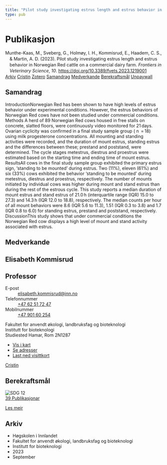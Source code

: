 ```yaml
---
title: "Pilot study investigating estrus length and estrus behavior in Norwegian Red cattle on a commercial dairy farm"
type: pub
---
```

<h1>Publikasjon</h1>
<article id="csl-bib-container-T3K2W7CF" class="csl-bib-container">
  <div class="csl-bib-body" style="line-height: 1.35; padding-left: 1em; text-indent:-1em;">
  <div class="csl-entry">Munthe-Kaas, M., Sveberg, G., Holm&#xF8;y, I. H., Kommisrud, E., Haadem, C. S., &amp; Martin, A. D. (2023). Pilot study investigating estrus length and estrus behavior in Norwegian Red cattle on a commercial dairy farm. <i>Frontiers in Veterinary Science</i>, <i>10</i>. <a href="https://doi.org/10.3389/fvets.2023.1219001">https://doi.org/10.3389/fvets.2023.1219001</a></div>
</div>
  <div class="csl-bib-buttons">
    <a href="#taxonomy-article-T3K2W7CF" class="csl-bib-button">Arkiv</a>
    <a href="https://app.cristin.no/results/show.jsf?id=2174460" alt="Cristin URL" class="csl-bib-button">Cristin</a>
    <a href="http://zotero.org/groups/5022929/items/T3K2W7CF" alt="Zotero URL" class="csl-bib-button">Zotero</a>
    <a href="#abstract-article-T3K2W7CF" class="csl-bib-button">Samandrag</a>
    <a href="#contributors-article-T3K2W7CF" class="csl-bib-button">Medverkande</a>
    <a href="#sdg-article-T3K2W7CF" class="csl-bib-button">Berekraftsmål</a>
    <a href="https://doi.org/10.3389/fvets.2023.1219001" class="csl-bib-button">Unpaywall</a>
  </div>
  <div id="csl-bib-meta-container-T3K2W7CF"></div>
</article>
<div id="csl-bib-meta-T3K2W7CF" class="csl-bib-meta">
  <article id="abstract-article-T3K2W7CF" class="abstract-article">
    <h1>Samandrag</h1>
    IntroductionNorwegian Red has been shown to have high levels of estrus behavior under experimental conditions. However, the estrus behaviors of Norwegian Red cows have not been studied under commercial conditions. Methods A herd of 89 Norwegian Red cows housed in free stalls on concrete, slatted floors, were continuously video monitored for 21 days. Ovarian cyclicity was confirmed in a final study sample group ( n  = 18) using milk progesterone concentrations. All mounting and standing activities were recorded, and the duration of mount estrus, standing estrus and the differences between these; prestand and poststand, were determined. The cycle stages metestrus, diestrus and proestrus were estimated based on the starting time and ending time of mount estrus. ResultsAll cows in the final study sample group exhibited the primary estrus sign, ‘standing to be mounted’ during estrus. Two (11%), eleven (61%) and six (33%) cows exhibited the behavior ‘standing to be mounted’ during metestrus, diestrus and proestrus, respectively. The number of mounts initiated by individual cows was higher during mount and stand estrus than during the rest of the estrous cycle. This study reports a median duration of mount estrus and stand estrus of 21.0 h (interquartile range (IQR) 15.0 to 27.3) and 14.3 h (IQR 12.0 to 18.8), respectively. The median counts per hour of all mount behaviors were 8.6 (IQR 5.6 to 11.3), 1.51 (IQR 0.3 to 3.8) and 1.7 (IQR 0.8 to 6.0) for standing estrus, prestand and poststand, respectively. DiscussionThis study shows that under commercial conditions the Norwegian Red cow displays a high level of mount and stand activity associated with estrus.
  </article>
  <article id="contributors-article-T3K2W7CF" class="contributors-article">
    <h1>Medverkande</h1>
    <div class="personas">
<div class="vrtx-hinn-person-card">
<div class="photo">
<i class="lar la-user-circle missing-person"></i>
</div>
<div class="info">
<hgroup><h1>Elisabeth Kommisrud</h1>
<h2>Professor</h2>
</hgroup><dl>
<dt>E-post</dt>
<dd>
<a href="mailto:elisabeth.kommisrud@inn.no">elisabeth.kommisrud@inn.no</a>
</dd>
<dt>Telefonnummer</dt>
<dd><a href="tel:+4762517247">
+47 62 51 72 47
</a></dd>
<dt>Mobilnummer</dt>
<dd><a href="tel:+4790160254">
+47 901 60 254
</a></dd>
</dl>
<p>
Fakultet for anvendt økologi, landbruksfag og bioteknologi<br>
Institutt for bioteknologi<br>
Studiested Hamar,
Rom 2N1287
</p>
<ul class="vrtx-hinn-links">
<li><a href="https://www.google.com/maps?q=60.79677,11.07358">Vis i kart</a></li>
<li><a href="https://www.inn.no/finn-en-ansatt/elisabeth-kommisrud.html#vrtx-hinn-addresses">Se adresser</a></li>
<li><a href="https://www.inn.no/finn-en-ansatt/elisabeth-kommisrud.html?vrtx=vcf">Last ned visittkort</a></li>
</ul>
</div>
</div>
<a href="https://app.cristin.no/persons/show.jsf?id=328194" alt="Cristin URL" class="personas-cristin">Cristin</a>
</div>
  </article>
  <article id="sdg-article-T3K2W7CF" class="sdg-article">
    <h1>Berekraftsmål</h1>
    <div class="sdg-container"><div id="sdg12" class="sdg">
<img src="{{< params subfolder >}}images/sdg/sdg12_no.png" class="image" alt="SDG 12">
<div class="sdg-overlay">
<a href="{{< params subfolder >}}no/archive/?sdg=12#archive" class="sdg-publication-count"><span>39</span> Publikasjonar</a>
<p><a href="https://www.fn.no/om-fn/fns-baerekraftsmaal/ansvarlig-forbruk-og-produksjon?lang=nno-NO" class="sdg-read-more">Les meir</a></p>
</div>
</div></div>
  </article>
  <article id="taxonomy-article-T3K2W7CF" class="taxonomy-article">
    <h1>Arkiv</h1>
    <ul>
      <li>Høgskolen i Innlandet</li>
      <li>Fakultet for anvendt økologi, landbruksfag og bioteknologi</li>
      <li>Institutt for bioteknologi</li>
      <li>2023</li>
      <li>September</li>
    </ul>
  </article>
</div>
